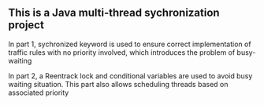 ## This is a Java multi-thread sychronization project

In part 1, sychronized keyword is used to ensure correct implementation of traffic rules with no priority involved, which introduces the problem of busy-waiting

In part 2, a Reentrack lock and conditional variables are used to avoid busy waiting situation. This part also allows scheduling threads based on associated priority
